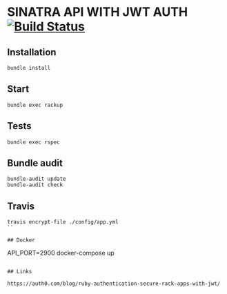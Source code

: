 # SINATRA API WITH JWT AUTH [![Build Status](https://travis-ci.org/AngelVlc/sinatra_api.svg?branch=master)](https://travis-ci.org/AngelVlc/sinatra_api)

## Installation
```
bundle install
```

## Start
```
bundle exec rackup
```

## Tests
```
bundle exec rspec
```

## Bundle audit
```
bundle-audit update
bundle-audit check
```

## Travis
```
travis encrypt-file ./config/app.yml
``

## Docker
```
API_PORT=2900 docker-compose up
```

## Links

https://auth0.com/blog/ruby-authentication-secure-rack-apps-with-jwt/


